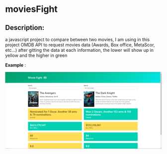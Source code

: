 # moviesFight

## Description:
a javascript project to compare between two movies, I am using in this project OMDB API to request movies data (Awards, Box office, MetaScor, etc...) after gitting the data 
at each information, the lower will show up in yellow and the higher in green

**Example** :

![Image of moviesFight](https://github.com/mhnd6/moviesFight/blob/master/Capture.PNG)
